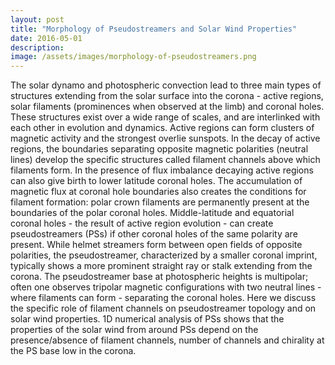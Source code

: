 ```yaml
---
layout: post
title: "Morphology of Pseudostreamers and Solar Wind Properties"
date: 2016-05-01
description: 
image: /assets/images/morphology-of-pseudostreamers.png
---
```

The solar dynamo and photospheric convection lead to three main types of structures extending from the solar surface into the corona - active regions, solar filaments (prominences when observed at the limb) and coronal holes. These structures exist over a wide range of scales, and are interlinked with each other in evolution and dynamics. Active regions can form clusters of magnetic activity and the strongest overlie sunspots. In the decay of active regions, the boundaries separating opposite magnetic polarities (neutral lines) develop the specific structures called filament channels above which filaments form. In the presence of flux imbalance decaying active regions can also give birth to lower latitude coronal holes. The accumulation of magnetic flux at coronal hole boundaries also creates the conditions for filament formation: polar crown filaments are permanently present at the boundaries of the polar coronal holes. Middle-latitude and equatorial coronal holes - the result of active region evolution - can create pseudostreamers (PSs) if other coronal holes of the same polarity are present. While helmet streamers form between open fields of opposite polarities, the pseudostreamer, characterized by a smaller coronal imprint, typically shows a more prominent straight ray or stalk extending from the corona. The pseudostreamer base at photospheric heights is multipolar; often one observes tripolar magnetic configurations with two neutral lines - where filaments can form - separating the coronal holes. Here we discuss the specific role of filament channels on pseudostreamer topology and on solar wind properties. 1D numerical analysis of PSs shows that the properties of the solar wind from around PSs depend on the presence/absence of filament channels, number of channels and chirality at the PS base low in the corona. 
